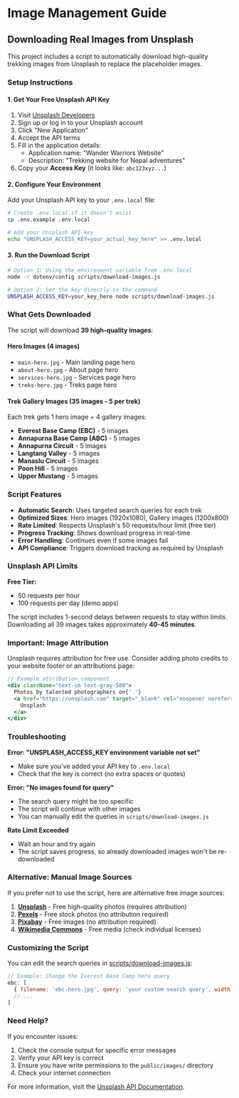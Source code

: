# Image Management Guide

## Downloading Real Images from Unsplash

This project includes a script to automatically download high-quality trekking images from Unsplash to replace the placeholder images.

### Setup Instructions

#### 1. Get Your Free Unsplash API Key

1. Visit [Unsplash Developers](https://unsplash.com/developers)
2. Sign up or log in to your Unsplash account
3. Click "New Application"
4. Accept the API terms
5. Fill in the application details:
   - Application name: "Wander Warriors Website"
   - Description: "Trekking website for Nepal adventures"
6. Copy your **Access Key** (it looks like: `abc123xyz...`)

#### 2. Configure Your Environment

Add your Unsplash API key to your `.env.local` file:

```bash
# Create .env.local if it doesn't exist
cp .env.example .env.local

# Add your Unsplash API key
echo "UNSPLASH_ACCESS_KEY=your_actual_key_here" >> .env.local
```

#### 3. Run the Download Script

```bash
# Option 1: Using the environment variable from .env.local
node -r dotenv/config scripts/download-images.js

# Option 2: Set the key directly in the command
UNSPLASH_ACCESS_KEY=your_key_here node scripts/download-images.js
```

### What Gets Downloaded

The script will download **39 high-quality images**:

#### Hero Images (4 images)
- `main-hero.jpg` - Main landing page hero
- `about-hero.jpg` - About page hero
- `services-hero.jpg` - Services page hero
- `treks-hero.jpg` - Treks page hero

#### Trek Gallery Images (35 images - 5 per trek)
Each trek gets 1 hero image + 4 gallery images:

- **Everest Base Camp (EBC)** - 5 images
- **Annapurna Base Camp (ABC)** - 5 images
- **Annapurna Circuit** - 5 images
- **Langtang Valley** - 5 images
- **Manaslu Circuit** - 5 images
- **Poon Hill** - 5 images
- **Upper Mustang** - 5 images

### Script Features

- **Automatic Search**: Uses targeted search queries for each trek
- **Optimized Sizes**: Hero images (1920x1080), Gallery images (1200x800)
- **Rate Limited**: Respects Unsplash's 50 requests/hour limit (free tier)
- **Progress Tracking**: Shows download progress in real-time
- **Error Handling**: Continues even if some images fail
- **API Compliance**: Triggers download tracking as required by Unsplash

### Unsplash API Limits

**Free Tier:**
- 50 requests per hour
- 100 requests per day (demo apps)

The script includes 1-second delays between requests to stay within limits. Downloading all 39 images takes approximately **40-45 minutes**.

### Important: Image Attribution

Unsplash requires attribution for free use. Consider adding photo credits to your website footer or an attributions page:

```jsx
// Example attribution component
<div className="text-sm text-gray-500">
  Photos by talented photographers on{' '}
  <a href="https://unsplash.com" target="_blank" rel="noopener noreferrer">
    Unsplash
  </a>
</div>
```

### Troubleshooting

**Error: "UNSPLASH_ACCESS_KEY environment variable not set"**
- Make sure you've added your API key to `.env.local`
- Check that the key is correct (no extra spaces or quotes)

**Error: "No images found for query"**
- The search query might be too specific
- The script will continue with other images
- You can manually edit the queries in `scripts/download-images.js`

**Rate Limit Exceeded**
- Wait an hour and try again
- The script saves progress, so already downloaded images won't be re-downloaded

### Alternative: Manual Image Sources

If you prefer not to use the script, here are alternative free image sources:

1. **[Unsplash](https://unsplash.com/)** - Free high-quality photos (requires attribution)
2. **[Pexels](https://www.pexels.com/)** - Free stock photos (no attribution required)
3. **[Pixabay](https://pixabay.com/)** - Free images (no attribution required)
4. **[Wikimedia Commons](https://commons.wikimedia.org/)** - Free media (check individual licenses)

### Customizing the Script

You can edit the search queries in [scripts/download-images.js](scripts/download-images.js):

```javascript
// Example: Change the Everest Base Camp hero query
ebc: [
  { filename: 'ebc-hero.jpg', query: 'your custom search query', width: 1920, height: 1080 },
  // ...
]
```

### Need Help?

If you encounter issues:
1. Check the console output for specific error messages
2. Verify your API key is correct
3. Ensure you have write permissions to the `public/images/` directory
4. Check your internet connection

For more information, visit the [Unsplash API Documentation](https://unsplash.com/documentation).
